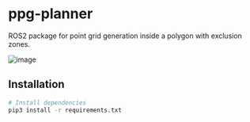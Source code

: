 # ppg-planner

ROS2 package for point grid generation inside a polygon with exclusion zones.

![image](https://github.com/user-attachments/assets/ec84d6fb-880a-4f72-bfc2-365da9fa53e2)

## Installation

```bash
# Install dependencies
pip3 install -r requirements.txt
```